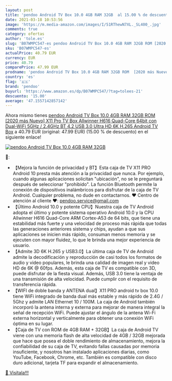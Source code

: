 ```yaml
---
layout: post
title: 'pendoo Android TV Box 10.0 4GB RAM 32GB  al 15.00 % de descuento'
date: 2021-03-18 10:53:56
image: 'https://m.media-amazon.com/images/I/51RThewN7XL._SL400_.jpg'
comments: true
category: ofertas
author: 'tole.es'
slug: 'B07WMPC547-es pendoo Android TV Box 10.0 4GB RAM 32GB ROM [2020 más...'
sku: 'B07WMPC547-es'
actualPrice: 40.79 EUR
currency: EUR
price: 40.79
comparePrice: 47.99 EUR
prodname: 'pendoo Android TV Box 10.0 4GB RAM 32GB ROM  [2020 más Nuevo] X11 Pro TV Box Allwinner H616 Quad-Core 64bit con Dual-WiFi 5GHz / 2.4GHz BT 4.2  USB 3.0 Ultra HD 6K H.265 Android TV Box'
country: 'es'
flag: '🇪🇸'
brand: 'pendoo'
buyurl: 'https://www.amazon.es/dp/B07WMPC547/?tag=tolees-21'
descuento: '15.00'
average: '47.1557142857142'
---
```


Ahora mismo tienes [pendoo Android TV Box 10.0 4GB RAM 32GB ROM  [2020 más Nuevo] X11 Pro TV Box Allwinner H616 Quad-Core 64bit con Dual-WiFi 5GHz / 2.4GHz BT 4.2  USB 3.0 Ultra HD 6K H.265 Android TV Box](https://www.amazon.es/dp/B07WMPC547/?tag=tolees-21) a 40.79 EUR (original: 47.99 EUR) (15.00 %  de descuento) en el siguiente enlace!

[![pendoo Android TV Box 10.0 4GB RAM 32GB ](https://m.media-amazon.com/images/I/51RThewN7XL._SL400_.jpg)](https://www.amazon.es/dp/B07WMPC547/?tag=tolees-21)

🔎:

- 【Mejora la función de privacidad y BT】Esta caja de TV X11 PRO Android 10 presta más atención a la privacidad que nunca. Por ejemplo, cuando algunas aplicaciones solicitan "ubicación", no se le preguntará después de seleccionar "prohibido". La función Bluetooth permite la conexión de dispositivos inalámbricos para disfrutar de la caja de TV Android. Cualquier problema, no dude en contactarnos. ♥ Centro de atención al cliente ♥: pendoo.service@gmail.com
- 【Último Android 10.0 y potente CPU】Nuestra caja de TV Android adopta el último y potente sistema operativo Android 10.0 y la CPU Allwinner H616 Quad-Core ARM Cortex-A53 de 64 bits, que tiene una estabilidad más fuerte y una velocidad de proceso más rápida que todas las generaciones anteriores sistema y chips, ayudan a que sus aplicaciones se inicien más rápido, consuman menos memoria y se ejecuten con mayor fluidez, lo que le brinda una mejor experiencia de usuario.
- 【Admite 3D 6K H.265 y USB3.0】La última caja de TV de Android admite la decodificación y reproducción de casi todos los formatos de audio y video populares, le brinda una calidad de imagen real y video HD de 6K @ 60fps. Además, esta caja de TV es compatible con 3D, puede disfrutar de la fiesta visual. Además, USB 3.0 tiene la ventaja de una transmisión de alta velocidad. Puede cumplir con el requisito de transferencia rápida.
- 【WIFI de doble banda y ANTENA dual】X11 PRO android tv box 10.0 tiene WiFi integrado de banda dual más estable y más rápido de 2.4G / 5Ghz y admite LAN Ethernet 10 / 100M. La caja de Android también incorporó la antena interna y externa para mejorar de manera integral la señal de recepción WiFi. Puede ajustar el ángulo de la antena Wi-Fi externa horizontal y verticalmente para obtener una conexión WiFi óptima en su lugar.
- 【Caja de TV con ROM de 4GB RAM + 32GB】La caja de Android TV viene con una memoria flash de alta velocidad de 4GB / 32GB mejorada que hace que posea el doble rendimiento de almacenamiento, mejora la confiabilidad de su caja de TV, evitando fallas causadas por memoria insuficiente, y nosotros han instalado aplicaciones diarias, como YouTube, Facebook, Chrome, etc. También es compatible con disco duro adicional, tarjeta TF para expandir el almacenamiento.

[🛒 Visítala!!!](https://www.amazon.es/dp/B07WMPC547/?tag=tolees-21)

